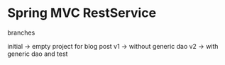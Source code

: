 # Spring MVC RestService

branches 

initial  -> empty project for blog post
v1 -> without generic dao
v2 -> with generic dao and test

